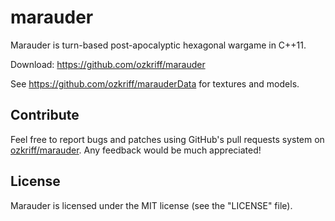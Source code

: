 # marauder

Marauder is turn-based post-apocalyptic hexagonal wargame in C++11.

Download: https://github.com/ozkriff/marauder

See https://github.com/ozkriff/marauderData for textures and models.


## Contribute

Feel free to report bugs and patches using GitHub's pull requests system on
[ozkriff/marauder](https://github.com/ozkriff/marauder). Any feedback would be
much appreciated!


## License

Marauder is licensed under the MIT license (see the "LICENSE" file).
